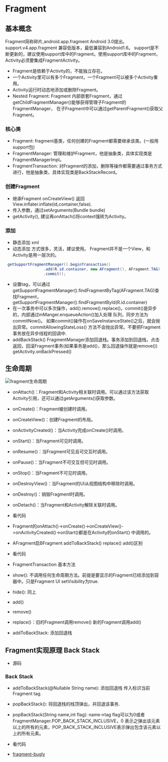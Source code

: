 
# Fragment

## 基本概念
Fragment简称碎片,android.app.fragment Android 3.0提出。support.v4.app.fragment 兼容低版本，最低兼容到Android1.6。
support是不断更新的，建议使用support库中的Fragment。使用support库中的Fragment，Activity必须要集成FragmentActivity。
- Fragment是依赖于Activity的，不能独立存在。
- 一个Activity里可以有多个Fragment，一个Fragment可以被多个Activity重用。
- Activity运行时动态地添加或删除Fragment。
- Nested Fragment: Fragment 内部嵌套Fragment，通过getChildFragmentManager()能够获得管理子Fragment的FragmentManager，
 在子Fragment中可以通过getParentFragment()获取父Fragment。
### 核心类
- Fragment: fragment基类，任何创建的Fragment都需要继承该类。(一般用support包)
- FragmentManager: 管理和维护Fragment，他是抽象类，具体实现类是FragmentManagerImpl。
- FragmentTransaction: 对Fragment的添加，删除等操作都需要通过事务方式进行，他是抽象类，具体实现类是BackStackRecord。
### 创建Fragment
- 继承Fragment onCreateView() 返回View.inflater.inflate(id,container,false).
- 传入参数，通过setArguments(Bundle bundle) 
- getActivity(), 建议再onAttach()将context强转为Activity。
### 添加
- 静态添加 xml
- 动态添加 方式很多，灵活，建议使用。 Fragment并不是一个View，和Activity是用一层次的。
```java
 getSupportFragmentManager().beginTransaction()
                 .add(R.id.container, new AFragment(), AFragment.TAG)
                 .commit();
```
- 设置tag，可以通过getSupportFragmentManager().findFragmentByTag(AFragment.TAG)查找Fragment，
getSupportFragmentManager().findFragmentById(R.id.container)
- 在一次事务中可以多次操作，add().remove().replace()。commit()是异步的，内部通过mManger.enqueueAction()加入处理
队列，同步方法为commitNow()。 如果commit()操作在onSaveInstanceState()之后，就会抛出异常。commitAllowingStateLoss()
方法不会抛出异常。不要把Fragment事务放在异步线程的回调中.
- addBackStack() FragmentManager添加回退栈。事务添加到回退栈，点击返回，回滚Fragment事务(如果事务是add()，那么回退操作就是remove())
getActivity.onBackPressed()
## 生命周期
![fragment生命周期](http://img.my.csdn.net/uploads/201211/29/1354170699_6619.png)
- onAttach()：Fragment和Activity相关联时调用。可以通过该方法获取Activity引用，还可以通过getArguments()获取参数。
- onCreate()：Fragment被创建时调用。
- onCreateView()：创建Fragment的布局。
- onActivityCreated()：当Activity完成onCreate()时调用。
- onStart()：当Fragment可见时调用。
- onResume()：当Fragment可见且可交互时调用。
- onPause()：当Fragment不可交互但可见时调用。
- onStop()：当Fragment不可见时调用。
- onDestroyView()：当Fragment的UI从视图结构中移除时调用。
- onDestroy()：销毁Fragment时调用。
- onDetach()：当Fragment和Activity解除关联时调用。

- 看代码
- Fragment的onAttach()->onCreate()->onCreateView()->onActivityCreated()->onStart()都是在Activity的onStart()
中调用的。
- AFragment启BFragment addToBackStack() replace() add()区别
- 看代码

- FragmentTransaction 基本方法

- show(): 不调用任何生命周期方法。前提是要显示的Fragment已经添加到容器中。只是Fragment UI setVisibility为true.
- hide(): 同上
- add()
- remove()
- replace()：旧的Fragment调用remove() 新的Fragment调用add()
- addToBackStack: 添加回退栈

## Fragment实现原理 Back Stack

- 源码
### Back Stack
- addToBackStack(@Nullable String name): 添加回退栈 传入标识当前Fragment tag.
- popBackStack(): 将回退栈的栈顶弹出，并回退该事务.
- popBackStack(String name,int flag): name->tag flag可以为0或者FragmentManager.POP_BACK_STACK_INCLUSIVE，0
表示之弹出该元素以上的所有的元素，POP_BACK_STACK_INCLUSIVE表示弹出包含该元素以上的所有元素。
- 看代码

- [fragment-bugly](https://mp.weixin.qq.com/s/dUuGSVhWinAnN9uMiBaXgw)



 